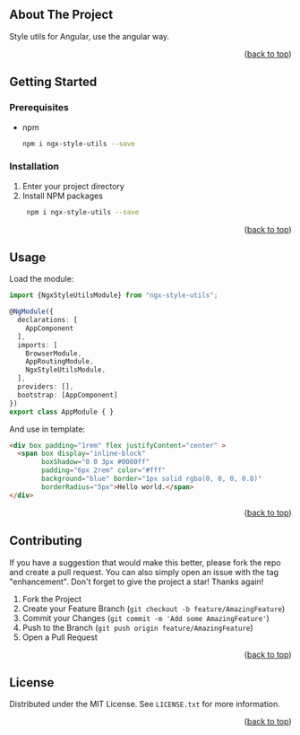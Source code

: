 <div id="top"></div>

<!-- ABOUT THE PROJECT -->
## About The Project

Style utils for Angular, use the angular way.

<p align="right">(<a href="#top">back to top</a>)</p>

<!-- GETTING STARTED -->
## Getting Started

### Prerequisites

* npm
  ```sh
  npm i ngx-style-utils --save
  ```

### Installation

1. Enter your project directory
2. Install NPM packages
   ```sh
    npm i ngx-style-utils --save
   ```
<p align="right">(<a href="#top">back to top</a>)</p>


## Usage

Load the module:

```ts
import {NgxStyleUtilsModule} from "ngx-style-utils";

@NgModule({
  declarations: [
    AppComponent
  ],
  imports: [
    BrowserModule,
    AppRoutingModule,
    NgxStyleUtilsModule,
  ],
  providers: [],
  bootstrap: [AppComponent]
})
export class AppModule { }
```

And use in template:

```html
<div box padding="1rem" flex justifyContent="center" >
  <span box display="inline-block"
        boxShadow="0 0 3px #0000ff"
        padding="6px 2rem" color="#fff"
        background="blue" border="1px solid rgba(0, 0, 0, 0.8)"
        borderRadius="5px">Hello world.</span>
</div>
```

<p align="right">(<a href="#top">back to top</a>)</p>

## Contributing

If you have a suggestion that would make this better, please fork the repo and create a pull request. You can also simply open an issue with the tag "enhancement".
Don't forget to give the project a star! Thanks again!

1. Fork the Project
2. Create your Feature Branch (`git checkout -b feature/AmazingFeature`)
3. Commit your Changes (`git commit -m 'Add some AmazingFeature'`)
4. Push to the Branch (`git push origin feature/AmazingFeature`)
5. Open a Pull Request

<p align="right">(<a href="#top">back to top</a>)</p>



<!-- LICENSE -->
## License

Distributed under the MIT License. See `LICENSE.txt` for more information.

<p align="right">(<a href="#top">back to top</a>)</p>

